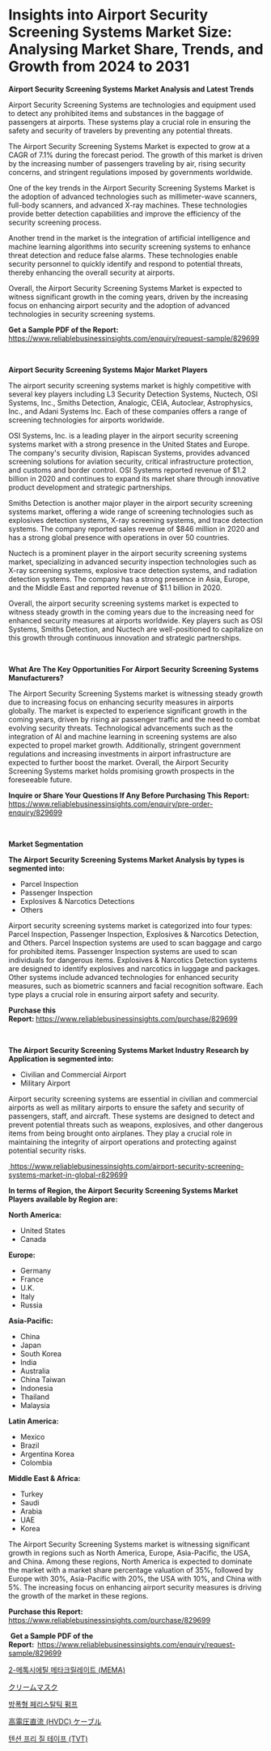 <p><h1>Insights into Airport Security Screening Systems Market Size: Analysing Market Share, Trends, and Growth from 2024 to 2031</h1></p><p><strong>Airport Security Screening Systems Market Analysis and Latest Trends</strong></p>
<p><p>Airport Security Screening Systems are technologies and equipment used to detect any prohibited items and substances in the baggage of passengers at airports. These systems play a crucial role in ensuring the safety and security of travelers by preventing any potential threats.</p><p>The Airport Security Screening Systems Market is expected to grow at a CAGR of 7.1% during the forecast period. The growth of this market is driven by the increasing number of passengers traveling by air, rising security concerns, and stringent regulations imposed by governments worldwide.</p><p>One of the key trends in the Airport Security Screening Systems Market is the adoption of advanced technologies such as millimeter-wave scanners, full-body scanners, and advanced X-ray machines. These technologies provide better detection capabilities and improve the efficiency of the security screening process.</p><p>Another trend in the market is the integration of artificial intelligence and machine learning algorithms into security screening systems to enhance threat detection and reduce false alarms. These technologies enable security personnel to quickly identify and respond to potential threats, thereby enhancing the overall security at airports.</p><p>Overall, the Airport Security Screening Systems Market is expected to witness significant growth in the coming years, driven by the increasing focus on enhancing airport security and the adoption of advanced technologies in security screening systems.</p></p>
<p><strong>Get a Sample PDF of the Report:&nbsp;</strong> <a href="https://www.reliablebusinessinsights.com/enquiry/request-sample/829699">https://www.reliablebusinessinsights.com/enquiry/request-sample/829699</a></p>
<p>&nbsp;</p>
<p><strong>Airport Security Screening Systems Major Market Players</strong></p>
<p><p>The airport security screening systems market is highly competitive with several key players including L3 Security Detection Systems, Nuctech, OSI Systems, Inc., Smiths Detection, Analogic, CEIA, Autoclear, Astrophysics, Inc., and Adani Systems Inc. Each of these companies offers a range of screening technologies for airports worldwide.</p><p>OSI Systems, Inc. is a leading player in the airport security screening systems market with a strong presence in the United States and Europe. The company's security division, Rapiscan Systems, provides advanced screening solutions for aviation security, critical infrastructure protection, and customs and border control. OSI Systems reported revenue of $1.2 billion in 2020 and continues to expand its market share through innovative product development and strategic partnerships.</p><p>Smiths Detection is another major player in the airport security screening systems market, offering a wide range of screening technologies such as explosives detection systems, X-ray screening systems, and trace detection systems. The company reported sales revenue of $846 million in 2020 and has a strong global presence with operations in over 50 countries.</p><p>Nuctech is a prominent player in the airport security screening systems market, specializing in advanced security inspection technologies such as X-ray screening systems, explosive trace detection systems, and radiation detection systems. The company has a strong presence in Asia, Europe, and the Middle East and reported revenue of $1.1 billion in 2020.</p><p>Overall, the airport security screening systems market is expected to witness steady growth in the coming years due to the increasing need for enhanced security measures at airports worldwide. Key players such as OSI Systems, Smiths Detection, and Nuctech are well-positioned to capitalize on this growth through continuous innovation and strategic partnerships.</p></p>
<p>&nbsp;</p>
<p><strong>What Are The Key Opportunities For Airport Security Screening Systems Manufacturers?</strong></p>
<p><p>The Airport Security Screening Systems market is witnessing steady growth due to increasing focus on enhancing security measures in airports globally. The market is expected to experience significant growth in the coming years, driven by rising air passenger traffic and the need to combat evolving security threats. Technological advancements such as the integration of AI and machine learning in screening systems are also expected to propel market growth. Additionally, stringent government regulations and increasing investments in airport infrastructure are expected to further boost the market. Overall, the Airport Security Screening Systems market holds promising growth prospects in the foreseeable future.</p></p>
<p><strong>Inquire or Share Your Questions If Any Before Purchasing This Report:</strong> <a href="https://www.reliablebusinessinsights.com/enquiry/pre-order-enquiry/829699">https://www.reliablebusinessinsights.com/enquiry/pre-order-enquiry/829699</a></p>
<p>&nbsp;</p>
<p><strong>Market Segmentation</strong></p>
<p><strong>The Airport Security Screening Systems Market Analysis by types is segmented into:</strong></p>
<p><ul><li>Parcel Inspection</li><li>Passenger Inspection</li><li>Explosives & Narcotics Detections</li><li>Others</li></ul></p>
<p><p>Airport security screening systems market is categorized into four types: Parcel Inspection, Passenger Inspection, Explosives & Narcotics Detection, and Others. Parcel Inspection systems are used to scan baggage and cargo for prohibited items. Passenger Inspection systems are used to scan individuals for dangerous items. Explosives & Narcotics Detection systems are designed to identify explosives and narcotics in luggage and packages. Other systems include advanced technologies for enhanced security measures, such as biometric scanners and facial recognition software. Each type plays a crucial role in ensuring airport safety and security.</p></p>
<p><strong>Purchase this Report:&nbsp;</strong><a href="https://www.reliablebusinessinsights.com/purchase/829699">https://www.reliablebusinessinsights.com/purchase/829699</a></p>
<p>&nbsp;</p>
<p><strong>The Airport Security Screening Systems Market Industry Research by Application is segmented into:</strong></p>
<p><ul><li>Civilian and Commercial Airport</li><li>Military Airport</li></ul></p>
<p><p>Airport security screening systems are essential in civilian and commercial airports as well as military airports to ensure the safety and security of passengers, staff, and aircraft. These systems are designed to detect and prevent potential threats such as weapons, explosives, and other dangerous items from being brought onto airplanes. They play a crucial role in maintaining the integrity of airport operations and protecting against potential security risks.</p></p>
<p><a href="https://www.reliablebusinessinsights.com/airport-security-screening-systems-market-in-global-r829699">&nbsp;https://www.reliablebusinessinsights.com/airport-security-screening-systems-market-in-global-r829699</a></p>
<p><strong>In terms of Region, the Airport Security Screening Systems Market Players available by Region are:</strong></p>
<p>
    <p> <strong> North America: </strong>
        <ul>
            <li>United States</li>
            <li>Canada</li>
        </ul>
        </p> 
    <p> <strong> Europe: </strong>
        <ul>
            <li>Germany</li>
            <li>France</li>
            <li>U.K.</li>
            <li>Italy</li>
            <li>Russia</li>
        </ul>
        </p> 
    <p> <strong> Asia-Pacific: </strong>
        <ul>
            <li>China</li>
            <li>Japan</li>
            <li>South Korea</li>
            <li>India</li>
            <li>Australia</li>
            <li>China Taiwan</li>
            <li>Indonesia</li>
            <li>Thailand</li>
            <li>Malaysia</li>
        </ul>
        </p> 
    <p> <strong> Latin America: </strong>
        <ul>
            <li>Mexico</li>
            <li>Brazil</li>
            <li>Argentina Korea</li>
            <li>Colombia</li>
        </ul>
        </p> 
    <p> <strong> Middle East & Africa: </strong>
        <ul>
            <li>Turkey</li>
            <li>Saudi</li>
            <li>Arabia</li>
            <li>UAE</li>
            <li>Korea</li>
        </ul>
    </p>
    </p>
<p><p>The Airport Security Screening Systems market is witnessing significant growth in regions such as North America, Europe, Asia-Pacific, the USA, and China. Among these regions, North America is expected to dominate the market with a market share percentage valuation of 35%, followed by Europe with 30%, Asia-Pacific with 20%, the USA with 10%, and China with 5%. The increasing focus on enhancing airport security measures is driving the growth of the market in these regions.</p></p>
<p><strong>Purchase this Report: </strong><a href="https://www.reliablebusinessinsights.com/purchase/829699">https://www.reliablebusinessinsights.com/purchase/829699</a></p>
<p>&nbsp;<strong>Get a Sample PDF of the Report:&nbsp;&nbsp;</strong><a href="https://www.reliablebusinessinsights.com/enquiry/request-sample/829699">https://www.reliablebusinessinsights.com/enquiry/request-sample/829699</a></p>
<p><strong></strong></p>
<p><p><a href="https://github.com/wallacBahrtyinger567686/Market-Research-Report-List-2/blob/main/948266597834.md">2-메톡시에틸 메타크릴레이트 (MEMA)</a></p><p><a href="https://github.com/roulaayoub-saad/Market-Research-Report-List-1/blob/main/1725502104323.md">クリームマスク</a></p><p><a href="https://medium.com/@emmettsaynford43546/%ED%95%B4%EC%84%9D-%ED%8F%AD%EB%B0%9C%EB%B0%A9%EC%A7%80-%ED%8E%98%EB%A6%AC%EC%8A%A4%ED%83%88%ED%8B%B1-%ED%8E%8C%ED%94%84-%EC%8B%9C%EC%9E%A5-%EC%A7%80%ED%91%9C-%ED%95%B4%EB%8F%85-%EC%8B%9C%EC%9E%A5-%EC%A0%90%EC%9C%A0%EC%9C%A8-%ED%8A%B8%EB%A0%8C%EB%93%9C-%EB%B0%8F-%EC%84%B1%EC%9E%A5-%EC%96%91%EC%83%81-02aca98a5bf6">방폭형 페리스탈틱 펌프</a></p><p><a href="https://medium.com/@jacksonwiza1924/high-voltage-direct-current-hvdc-%E3%82%B1%E3%83%BC%E3%83%96%E3%83%AB%E5%B8%82%E5%A0%B4%E3%81%AF-%E5%B8%82%E5%A0%B4%E3%82%B7%E3%82%A7%E3%82%A2-%E5%B8%82%E5%A0%B4%E3%83%88%E3%83%AC%E3%83%B3%E3%83%89-%E5%B8%82%E5%A0%B4%E6%88%90%E9%95%B7%E3%81%AB%E9%96%A2%E3%81%99%E3%82%8B%E6%83%85%E5%A0%B1%E3%82%92%E6%8F%90%E4%BE%9B%E3%81%97%E3%81%BE%E3%81%99-39cddbdb85c8">高電圧直流 (HVDC) ケーブル</a></p><p><a href="https://github.com/AidenReinger/Market-Research-Report-List-1/blob/main/381900097835.md">텐션 프리 질 테이프 (TVT)</a></p></p>